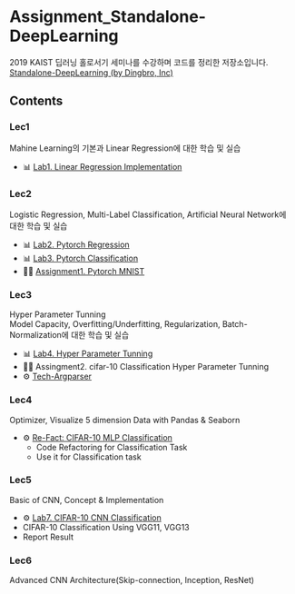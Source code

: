 # Assignment_Standalone-DeepLearning
2019 KAIST 딥러닝 홀로서기 세미나를 수강하며 코드를 정리한 저장소입니다.<br>
[Standalone-DeepLearning (by Dingbro, Inc)](https://github.com/heartcored98/Standalone-DeepLearning)
## Contents
### Lec1
Mahine Learning의 기본과 Linear Regression에 대한 학습 및 실습<br>
* 📊 [Lab1. Linear Regression Implementation](https://github.com/Steve-YJ/Assignment_Standalone_DL/blob/master/Lac1.%20Basic-ML_LinearRegression/%5BAssingment1%5D%5Blinear_regression%5DPyTorch_MNIST.ipynb)
### Lec2
Logistic Regression, Multi-Label Classification, Artificial Neural Network에 대한 학습 및 실습<br>
* 📊 [Lab2. Pytorch Regression](https://github.com/Steve-YJ/Assignment_Standalone_DL/blob/master/Lac2.%20Logistic%20Regression_Multi-Label%20Classification/Code_Lec2_Pytorch_Linear_Regression.ipynb)
* 📊 [Lab3. Pytorch Classification](https://github.com/Steve-YJ/Assignment_Standalone_DL/blob/master/Lac2.%20Logistic%20Regression_Multi-Label%20Classification/Lec2_Multinomial_linear_regression.ipynb)
* 📌📌 [Assignment1. Pytorch MNIST](https://github.com/Steve-YJ/Assignment_Standalone_DL/blob/master/Assignment1_Training_MNIST.ipynb)
### Lec3
Hyper Parameter Tunning<br>
Model Capacity, Overfitting/Underfitting, Regularization, Batch-Normalization에 대한 학습 및 실습<br>
* 📊 [Lab4. Hyper Parameter Tunning](https://github.com/Steve-YJ/Assignment_Standalone_DL/blob/master/Lab3.%20Hyperparameter%20Tunning_Model%20Capacity_Overfitting_Regularization/%5BPractice%5D_Cifar10.ipynb)
* 📌📌 Assingment2. cifar-10 Classification Hyper Parameter Tunning
* ⚙️ [Tech-Argparser](https://github.com/Steve-YJ/Assignment_Standalone_DL/blob/master/Lab3.%20Hyperparameter%20Tunning_Model%20Capacity_Overfitting_Regularization/%5BPractice%5D_Lec03_Argparse.ipynb)
### Lec4
Optimizer, Visualize 5 dimension Data with Pandas & Seaborn<br>
* ⚙️ [Re-Fact: CIFAR-10 MLP Classification](https://github.com/Steve-YJ/Assignment_Standalone_DL/blob/master/%5BRe_Fact%5D_MLP_Classification_CIFAR_10.ipynb)
  * Code Refactoring for Classification Task
  * Use it for Classification task
### Lec5
Basic of CNN, Concept & Implementation
* ⚙️ [Lab7. CIFAR-10 CNN Classification](https://github.com/Steve-YJ/Assignment_Standalone_DL/blob/master/Lab7_Basic_CNN.ipynb)
 * CIFAR-10 Classification Using VGG11, VGG13
 * Report Result
### Lec6
Advanced CNN Architecture(Skip-connection, Inception, ResNet)
